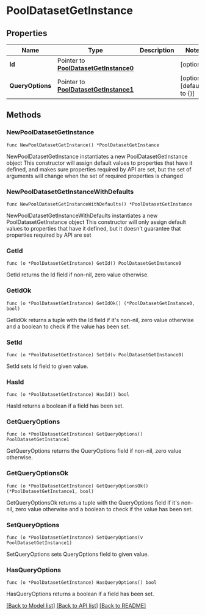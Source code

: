 # PoolDatasetGetInstance

## Properties

Name | Type | Description | Notes
------------ | ------------- | ------------- | -------------
**Id** | Pointer to [**PoolDatasetGetInstance0**](PoolDatasetGetInstance0.md) |  | [optional] 
**QueryOptions** | Pointer to [**PoolDatasetGetInstance1**](PoolDatasetGetInstance1.md) |  | [optional] [default to {}]

## Methods

### NewPoolDatasetGetInstance

`func NewPoolDatasetGetInstance() *PoolDatasetGetInstance`

NewPoolDatasetGetInstance instantiates a new PoolDatasetGetInstance object
This constructor will assign default values to properties that have it defined,
and makes sure properties required by API are set, but the set of arguments
will change when the set of required properties is changed

### NewPoolDatasetGetInstanceWithDefaults

`func NewPoolDatasetGetInstanceWithDefaults() *PoolDatasetGetInstance`

NewPoolDatasetGetInstanceWithDefaults instantiates a new PoolDatasetGetInstance object
This constructor will only assign default values to properties that have it defined,
but it doesn't guarantee that properties required by API are set

### GetId

`func (o *PoolDatasetGetInstance) GetId() PoolDatasetGetInstance0`

GetId returns the Id field if non-nil, zero value otherwise.

### GetIdOk

`func (o *PoolDatasetGetInstance) GetIdOk() (*PoolDatasetGetInstance0, bool)`

GetIdOk returns a tuple with the Id field if it's non-nil, zero value otherwise
and a boolean to check if the value has been set.

### SetId

`func (o *PoolDatasetGetInstance) SetId(v PoolDatasetGetInstance0)`

SetId sets Id field to given value.

### HasId

`func (o *PoolDatasetGetInstance) HasId() bool`

HasId returns a boolean if a field has been set.

### GetQueryOptions

`func (o *PoolDatasetGetInstance) GetQueryOptions() PoolDatasetGetInstance1`

GetQueryOptions returns the QueryOptions field if non-nil, zero value otherwise.

### GetQueryOptionsOk

`func (o *PoolDatasetGetInstance) GetQueryOptionsOk() (*PoolDatasetGetInstance1, bool)`

GetQueryOptionsOk returns a tuple with the QueryOptions field if it's non-nil, zero value otherwise
and a boolean to check if the value has been set.

### SetQueryOptions

`func (o *PoolDatasetGetInstance) SetQueryOptions(v PoolDatasetGetInstance1)`

SetQueryOptions sets QueryOptions field to given value.

### HasQueryOptions

`func (o *PoolDatasetGetInstance) HasQueryOptions() bool`

HasQueryOptions returns a boolean if a field has been set.


[[Back to Model list]](../README.md#documentation-for-models) [[Back to API list]](../README.md#documentation-for-api-endpoints) [[Back to README]](../README.md)


